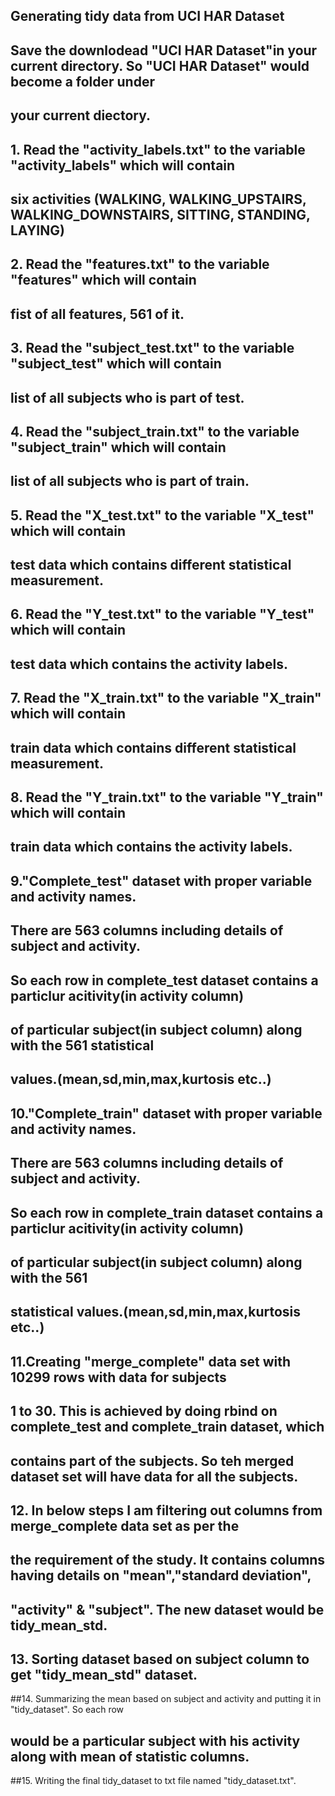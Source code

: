 ## Generating tidy data from UCI HAR Dataset

## Save the downlodead "UCI HAR Dataset"in your current directory. So "UCI HAR Dataset" would become a folder under 
## your current diectory.

## 1. Read the "activity_labels.txt" to the variable "activity_labels" which will contain
## six activities (WALKING, WALKING_UPSTAIRS, WALKING_DOWNSTAIRS, SITTING, STANDING, LAYING)

## 2. Read the "features.txt" to the variable "features" which will contain 
## fist of all features, 561 of it.

## 3. Read the "subject_test.txt" to the variable "subject_test" which will contain 
## list of all subjects who is part of test.

## 4. Read the "subject_train.txt" to the variable "subject_train" which will contain 
## list of all subjects who is part of train.

## 5. Read the "X_test.txt" to the variable "X_test" which will contain 
## test data which contains different statistical measurement.

## 6. Read the "Y_test.txt" to the variable "Y_test" which will contain 
## test data which contains the activity labels.

## 7. Read the "X_train.txt" to the variable "X_train" which will contain 
## train data which contains different statistical measurement.

## 8. Read the "Y_train.txt" to the variable "Y_train" which will contain 
## train data which contains the activity labels.

## 9."Complete_test" dataset with proper variable and activity names. 
## There are 563 columns including details of subject and activity.
## So each row in complete_test dataset contains a particlur acitivity(in activity column)
## of particular subject(in subject column) along with the 561 statistical
## values.(mean,sd,min,max,kurtosis etc..)

## 10."Complete_train" dataset with proper variable and activity names. 
## There are 563 columns including details of subject and activity.
## So each row in complete_train dataset contains a particlur acitivity(in activity column)
## of particular subject(in subject column) along with the 561 
## statistical values.(mean,sd,min,max,kurtosis etc..)

## 11.Creating "merge_complete" data set with 10299 rows with data for subjects
## 1 to 30. This is achieved by doing rbind on complete_test and  complete_train dataset, which
## contains part of the subjects. So teh merged dataset set will have data for all the subjects.

## 12. In below steps I am filtering out columns from merge_complete data set as per the 
## the requirement of the study. It contains columns having details on "mean","standard deviation",
## "activity" & "subject". The new dataset would be tidy_mean_std.

## 13. Sorting dataset based on subject column to get "tidy_mean_std" dataset.

##14. Summarizing the mean based on subject and activity and putting it in "tidy_dataset". So each row 
## would be a particular subject with his activity along with mean of statistic columns.

##15. Writing the final tidy_dataset to txt file named "tidy_dataset.txt".


